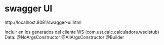 # swagger UI
http://localhost:8081/swagger-ui.html

Incluir en los generados del cliente WS (com.ust.calc.calculadora.wsdlstub)
Data: @NoArgsConstructor
      @AllArgsConstructor
      @Builder